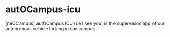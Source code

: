 # autOCampus-icu
[neOCampus] autOCampus ICU (i.e I see you) is the supervision app of our autonomous vehicle lurking in our campus
